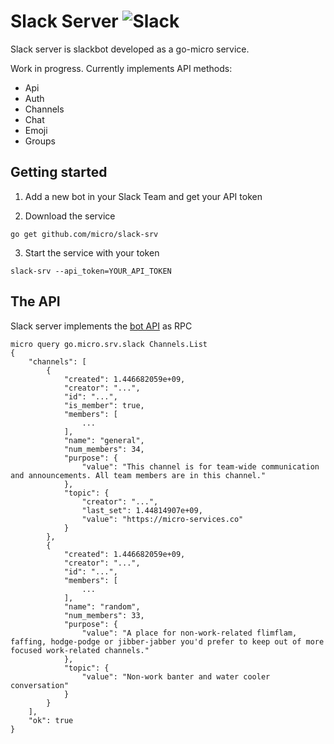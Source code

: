 # Slack Server ![Slack](https://github.com/micro/slack-srv/blob/master/slack.jpg)

Slack server is slackbot developed as a go-micro service.

Work in progress. Currently implements API methods:

- Api
- Auth
- Channels
- Chat
- Emoji
- Groups

## Getting started

1. Add a new bot in your Slack Team and get your API token

2. Download the service

```shell
go get github.com/micro/slack-srv
```

3. Start the service with your token
```shell
slack-srv --api_token=YOUR_API_TOKEN
```

## The API
Slack server implements the [bot API](https://api.slack.com/bot-users) as RPC

```shell
micro query go.micro.srv.slack Channels.List 
{
	"channels": [
		{
			"created": 1.446682059e+09,
			"creator": "...",
			"id": "...",
			"is_member": true,
			"members": [
				...
			],
			"name": "general",
			"num_members": 34,
			"purpose": {
				"value": "This channel is for team-wide communication and announcements. All team members are in this channel."
			},
			"topic": {
				"creator": "...",
				"last_set": 1.44814907e+09,
				"value": "https://micro-services.co"
			}
		},
		{
			"created": 1.446682059e+09,
			"creator": "...",
			"id": "...",
			"members": [
				...
			],
			"name": "random",
			"num_members": 33,
			"purpose": {
				"value": "A place for non-work-related flimflam, faffing, hodge-podge or jibber-jabber you'd prefer to keep out of more focused work-related channels."
			},
			"topic": {
				"value": "Non-work banter and water cooler conversation"
			}
		}
	],
	"ok": true
}
```
